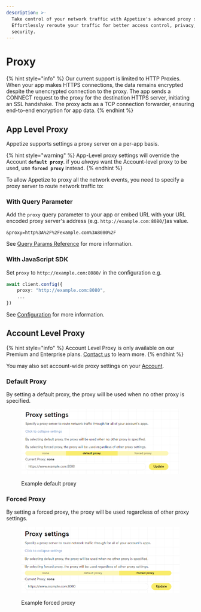 ```yaml
---
description: >-
  Take control of your network traffic with Appetize's advanced proxy support.
  Effortlessly reroute your traffic for better access control, privacy, and
  security.
---
```


# Proxy

{% hint style="info" %}
Our current support is limited to HTTP Proxies. When your app makes HTTPS connections, the data remains encrypted despite the unencrypted connection to the proxy. The app sends a CONNECT request to the proxy for the destination HTTPS server, initiating an SSL handshake. The proxy acts as a TCP connection forwarder, ensuring end-to-end encryption for app data.
{% endhint %}

## App Level Proxy

Appetize supports settings a proxy server on a per-app basis.

{% hint style="warning" %}
App-Level proxy settings will override the Account **`default proxy`**. if you _always_ want the Account-level proxy to be used, use **`forced proxy`** instead.
{% endhint %}

To allow Appetize to proxy all the network events, you need to specify a proxy server to route network traffic to:

### With Query Parameter

Add the `proxy` query parameter to your app or embed URL with your URL encoded proxy server's address (e.g. `http://example.com:8080/`)as value.

```uri
&proxy=http%3A%2F%2Fexample.com%3A8080%2F
```

See [Query Params Reference](query-params-reference.md#proxy) for more information.

### With JavaScript SDK

Set `proxy` to `http://example.com:8080/` in the configuration e.g.

```typescript
await client.config({
    proxy: "http://example.com:8080",
    ...
})
```

See [Configuration](../javascript-sdk/configuration.md#proxy) for more information.

## Account Level Proxy

{% hint style="info" %}
Account Level Proxy is only available on our Premium and Enterprise plans. [Contact us](https://appetize.io/contact-us) to learn more.
{% endhint %}

You may also set account-wide proxy settings on your [Account](https://appetize.io/account).

### Default Proxy

By setting a default proxy, the proxy will be used when no other proxy is specified.

<figure><img src="../.gitbook/assets/image (3).png" alt="" width="563"><figcaption><p>Example default proxy</p></figcaption></figure>

### Forced Proxy

By setting a forced proxy, the proxy will be used regardless of other proxy settings.

<figure><img src="../.gitbook/assets/image (10).png" alt="" width="563"><figcaption><p>Example forced proxy</p></figcaption></figure>
